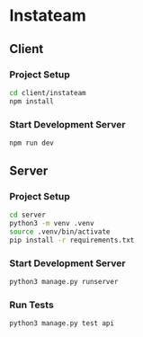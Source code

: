 # Instateam

## Client

### Project Setup

```bash
cd client/instateam
npm install
```

### Start Development Server

```bash
npm run dev
```

## Server

### Project Setup

```bash
cd server
python3 -m venv .venv
source .venv/bin/activate
pip install -r requirements.txt
```

### Start Development Server

```bash
python3 manage.py runserver
```

### Run Tests

```bash
python3 manage.py test api
```
